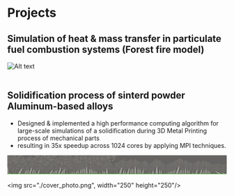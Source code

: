 <h1>Projects</h1>

<h2>Simulation of heat & mass transfer in particulate fuel combustion systems (Forest fire model)</h2>

![ Alt text](stock_combust_anim.gif) [](stock_combust_anim.gif)
<br><br>

<h2>Solidification process of sinterd powder Aluminum-based alloys</h2>
<ul>
   <li>Designed & implemented a high performance computing algorithm for large-scale simulations of a solidification during 3D Metal Printing process of mechanical parts</li>
   <li>resulting in 35x speedup across 1024 cores by applying MPI techniques.</li>
</ul>

![ Alt text](Solidifcation.gif) [](Solidifcation.gif)

<img src="./cover_photo.png", width="250" height="250"/>


